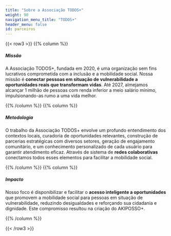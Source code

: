 ```yaml
---
title: "Sobre a Associação TODOS+"
weight: 90
navigation_menu_title: "TODOS+"
header_menu: false
id: parceiros
---
```


{{< row3 >}}
{{% column %}}

##### Missão

A Associação TODOS+, fundada em 2020, é uma organização sem fins lucrativos comprometida com a inclusão e a mobilidade social. Nossa missão é **conectar pessoas em situação de vulnerabilidade a oportunidades reais que transformam vidas**. Até 2027, almejamos alcançar 1 milhão de pessoas com renda inferior a meio salário mínimo, impulsionando-as rumo a uma vida melhor.


{{% /column %}}
{{% column %}}

##### Metodologia

O trabalho da Associação TODOS+ envolve um profundo entendimento dos contextos locais, curadoria de oportunidades relevantes, construção de parcerias estratégicas com diversos setores, geração de engajamento comunitário, e um conhecimento personalizado de cada usuário para garantir atendimento eficaz. Através de sistema de **redes colaborativas** conectamos todos esses elementos para facilitar a mobilidade social.

{{% /column %}}
{{% column %}}

##### Impacto

Nosso foco é disponibilizar e facilitar o **acesso inteligente a oportunidades** que promovem a mobilidade social para pessoas em situação de vulnerabilidade, reduzindo desigualdades e reforçando sua cidadania e dignidade. Este compromisso resultou na criação do AKIPOSSO+.

{{% /column %}}

{{< /row3 >}}